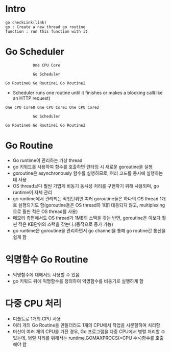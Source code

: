 # Intro
```
go checkLink(link)
go : Create a new thread go routine
function : run this function with it
```

# Go Scheduler
```
            One CPU Core

            Go Scheduler

Go Routine0 Go Routine1 Go Routine2
```
- Scheduler runs one routine until it finishes or makes a blocking call(like an HTTP request)

```
One CPU Core0 One CPU Core1 One CPU Core2 

            Go Scheduler

Go Routine0 Go Routine1 Go Routine2
```

# Go Routine
- Go runtime이 관리하는 가상 thread
- go 키워드를 사용하여 함수를 호출하면 런타임 시 새로운 goroutine을 실행
- goroutine은 asynchronously 함수를 실행하므로, 여러 코드를 동시에 실행하는데 사용
- OS thread보다 훨씬 가볍게 비동기 동시성 처리를 구현하기 위해 사용되며, go runtime이 자체 관리
- go runtime에서 관리되는 작업단위인 여러 goroutine들은 하나의 OS thread 1개로 실행되기도 함(goroutine들은 OS thread와 1대1 대응되지 않고, multiplexing으로 훨씬 적은 OS thread를 사용)
- 메모리 측면에서도 OS thread가 1MB의 스택을 갖는 반면, goroutine은 이보다 훨씬 적은 KB단위의 스택을 갖는다.(동적으로 증가 가능)
- go runtime은 goroutine을 관리하면서 go channel을 통해 go routine간 통신을 쉽게 함

# 익명함수 Go Routine
- 익명함수에 대해서도 사용할 수 있음
- go 키워드 뒤에 익명함수를 정의하여 익명함수를 비동기로 실행하게 함

# 다중 CPU 처리
- 디폴트로 1개의 CPU 사용
- 여러 개의 Go Routine을 만들더라도 1개의 CPU에서 작업을 시분할하여 처리함
- 머신이 여러 개의 CPU를 가진 경우, Go 프로그램을 다중 CPU에서 병렬 처리할 수 있는데, 병렬 처리를 위해서는 runtime.GOMAXPROCS(<CPU 수>)함수를 호출해야 함